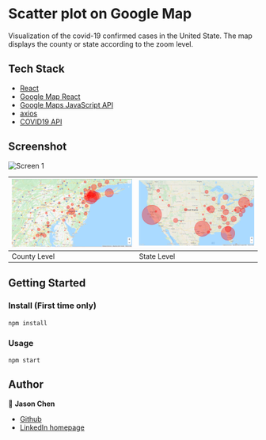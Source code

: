 # Scatter plot on Google Map

Visualization of the covid-19 confirmed cases in the United State. The map displays the county or state according to the zoom level.

## Tech Stack

- [React](https://create-react-app.dev/)
- [Google Map React](https://www.npmjs.com/package/google-map-react)
- [Google Maps JavaScript API](https://developers.google.com/maps/documentation/javascript/overview)
- [axios](https://github.com/axios/axios)
- [COVID19 API](https://corona.lmao.ninja/)

## Screenshot

![Screen 1](https://github.com/aawe44/pic_covid19_map/blob/main/covid19_map_t1.gif)


|![County Level](https://github.com/aawe44/pic_covid19_map/blob/main/image_county.png)|![State Level](https://github.com/aawe44/pic_covid19_map/blob/main/image_state.png)
|---------------------------------------------|---------------------------------------------|
|County Level |State Level|


## Getting Started
### Install (First time only)
```
npm install       
```
### Usage
```
npm start       
```

## Author

👤 **Jason Chen**

- [Github](https://github.com/aawe44)
- [LinkedIn homepage](https://www.linkedin.com/in/jason-chen-88a261142/)
